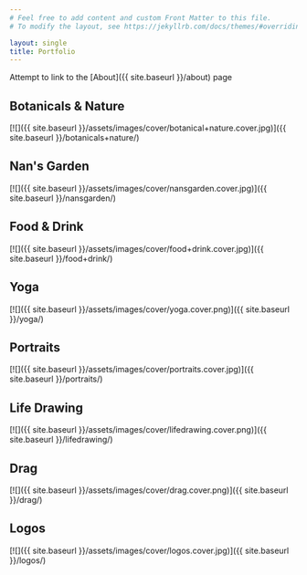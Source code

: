 ```yaml
---
# Feel free to add content and custom Front Matter to this file.
# To modify the layout, see https://jekyllrb.com/docs/themes/#overriding-theme-defaults

layout: single
title: Portfolio
---
```


Attempt to link to the [About]({{ site.baseurl }}/about) page

## Botanicals & Nature
[![]({{ site.baseurl }}/assets/images/cover/botanical+nature.cover.jpg)]({{ site.baseurl }}/botanicals+nature/)

## Nan's Garden
[![]({{ site.baseurl }}/assets/images/cover/nansgarden.cover.jpg)]({{ site.baseurl }}/nansgarden/)

## Food & Drink
[![]({{ site.baseurl }}/assets/images/cover/food+drink.cover.jpg)]({{ site.baseurl }}/food+drink/)

## Yoga
[![]({{ site.baseurl }}/assets/images/cover/yoga.cover.png)]({{ site.baseurl }}/yoga/)

## Portraits
[![]({{ site.baseurl }}/assets/images/cover/portraits.cover.jpg)]({{ site.baseurl }}/portraits/)

## Life Drawing
[![]({{ site.baseurl }}/assets/images/cover/lifedrawing.cover.png)]({{ site.baseurl }}/lifedrawing/)

## Drag
[![]({{ site.baseurl }}/assets/images/cover/drag.cover.png)]({{ site.baseurl }}/drag/)

## Logos
[![]({{ site.baseurl }}/assets/images/cover/logos.cover.jpg)]({{ site.baseurl }}/logos/)
